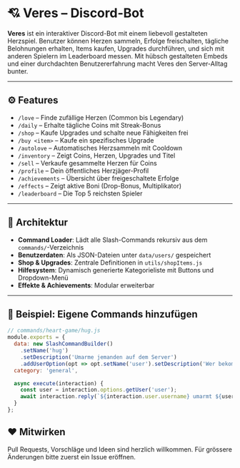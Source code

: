 # 💘 Veres – Discord-Bot

**Veres** ist ein interaktiver Discord-Bot mit einem liebevoll gestalteten Herzspiel. Benutzer können Herzen sammeln, Erfolge freischalten, tägliche Belohnungen erhalten, Items kaufen, Upgrades durchführen, und sich mit anderen Spielern im Leaderboard messen. Mit hübsch gestalteten Embeds und einer durchdachten Benutzererfahrung macht Veres den Server-Alltag bunter.

---

## ⚙️ Features

- `/love` – Finde zufällige Herzen (Common bis Legendary)
- `/daily` – Erhalte tägliche Coins mit Streak-Bonus
- `/shop` – Kaufe Upgrades und schalte neue Fähigkeiten frei
- `/buy <item>` – Kaufe ein spezifisches Upgrade
- `/autolove` – Automatisches Herzsammeln mit Cooldown
- `/inventory` – Zeigt Coins, Herzen, Upgrades und Titel
- `/sell` – Verkaufe gesammelte Herzen für Coins
- `/profile` – Dein öffentliches Herzjäger-Profil
- `/achievements` – Übersicht über freigeschaltete Erfolge
- `/effects` – Zeigt aktive Boni (Drop-Bonus, Multiplikator)
- `/leaderboard` – Die Top 5 reichsten Spieler

---

## 🧠 Architektur

- **Command Loader**: Lädt alle Slash-Commands rekursiv aus dem `commands/`-Verzeichnis
- **Benutzerdaten**: Als JSON-Dateien unter `data/users/` gespeichert
- **Shop & Upgrades**: Zentrale Definitionen in `utils/shopItems.js`
- **Hilfesystem**: Dynamisch generierte Kategorieliste mit Buttons und Dropdown-Menü
- **Effekte & Achievements**: Modular erweiterbar

---

## 🧪 Beispiel: Eigene Commands hinzufügen

```js
// commands/heart-game/hug.js
module.exports = {
  data: new SlashCommandBuilder()
    .setName('hug')
    .setDescription('Umarme jemanden auf dem Server')
    .addUserOption(opt => opt.setName('user').setDescription('Wer bekommt die Umarmung?').setRequired(true)),
  category: 'general',

  async execute(interaction) {
    const user = interaction.options.getUser('user');
    await interaction.reply(`${interaction.user.username} umarmt ${user.username} 🤗`);
  }
};
```

## ❤️ Mitwirken

Pull Requests, Vorschläge und Ideen sind herzlich willkommen. Für grössere Änderungen bitte zuerst ein Issue eröffnen.

